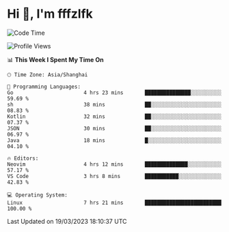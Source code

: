 # Hi 👋, I'm fffzlfk

<!--START_SECTION:waka-->
![Code Time](http://img.shields.io/badge/Code%20Time-113%20hrs%2040%20mins-blue)

![Profile Views](http://img.shields.io/badge/Profile%20Views-0-blue)

📊 **This Week I Spent My Time On** 

```text
🕑︎ Time Zone: Asia/Shanghai

💬 Programming Languages: 
Go                       4 hrs 23 mins       ███████████████░░░░░░░░░░   59.69 % 
sh                       38 mins             ██░░░░░░░░░░░░░░░░░░░░░░░   08.83 % 
Kotlin                   32 mins             ██░░░░░░░░░░░░░░░░░░░░░░░   07.37 % 
JSON                     30 mins             ██░░░░░░░░░░░░░░░░░░░░░░░   06.97 % 
Java                     18 mins             █░░░░░░░░░░░░░░░░░░░░░░░░   04.10 % 

🔥 Editors: 
Neovim                   4 hrs 12 mins       ██████████████░░░░░░░░░░░   57.17 % 
VS Code                  3 hrs 8 mins        ███████████░░░░░░░░░░░░░░   42.83 % 

💻 Operating System: 
Linux                    7 hrs 21 mins       █████████████████████████   100.00 % 
```


 Last Updated on 19/03/2023 18:10:37 UTC
<!--END_SECTION:waka-->

